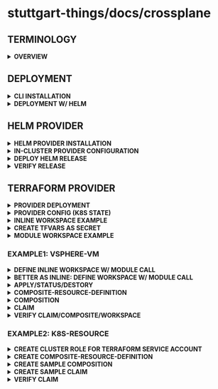 # stuttgart-things/docs/crossplane

##  TERMINOLOGY

<details><summary><b>OVERVIEW</b></summary>

| KIND  | DESCRIPTION                                                          |
|----------|----------------------------------------------------------------------|
| Provider       | enable Crossplane to provision infrastructure on an external service |
| ProviderConfig | each Provider package has its own configuration type |
| Composition | Terraform fanboys might think of a Composition as a Terraform module - the HCL code that describes how to take input variables and use them to create resources in some cloud - Helm fanboys might think of a Composition as a Helm chart's templates; the moustache templated YAML files that describe how to take Helm chart values and render Kubernetes resources |
| CompositeResourceDefinition | There isn't a direct analog to XRDs in the Helm ecosystem, but they're a little bit like the variable blocks in a Terraform module that define which variables exist, whether those variables are strings or integers, whether they're required or optional, etc. |
| Composite Resource Claim  | Claims map to the same concepts as described above under the composite resource heading; i.e. tfvars files and Helm values.yaml files. Imagine that some tfvars files and some values.yaml files were only accessible to the platform team while others were offered to application teams; that's the difference between a composite resource and a claim. |

</details>

##  DEPLOYMENT

<details><summary><b>CLI INSTALLATION</b></summary>

```bash
curl -sL "https://raw.githubusercontent.com/crossplane/crossplane/master/install.sh" | sh
sudo mv crossplane /usr/local/bin
```

</details>

<details><summary><b>DEPLOYMENT W/ HELM</b></summary>

[provider-helm](https://github.com/crossplane-contrib/provider-helm/tree/master)

```bash
kubectl create namespace crossplane-system
helm repo add crossplane-stable https://charts.crossplane.io/stable && helm repo update

helm upgrade --install crossplane --wait \
--namespace crossplane-system \
crossplane-stable/crossplane --version 1.14.5

kubectl api-resources | grep upbound
```

</details>

## HELM PROVIDER

<details><summary><b>HELM PROVIDER INSTALLATION</b></summary>

```bash
kubectl apply -f - <<EOF
apiVersion: pkg.crossplane.io/v1
kind: Provider
metadata:
  name: provider-helm
spec:
  package: "crossplanecontrib/provider-helm:master"
EOF
```

</details>

<details><summary><b>IN-CLUSTER PROVIDER CONFIGURATION</b></summary>

```bash
# DEPLOY HELM RELEASES ON THE SAME CLUSTER CROSSPLANE IS RUNNING ON
SA=$(kubectl -n crossplane-system get sa -o name | grep provider-helm | sed -e 's|serviceaccount\/|crossplane-system:|g')
kubectl create clusterrolebinding provider-helm-admin-binding --clusterrole cluster-admin --serviceaccount="${SA}"

kubectl apply -f - <<EOF
apiVersion: helm.crossplane.io/v1beta1
kind: ProviderConfig
metadata:
  name: helm-provider-incluster
spec:
  credentials:
    source: InjectedIdentity
EOF
```

</details>

<details><summary><b>DEPLOY HELM RELEASE</b></summary>

```bash
kubectl apply -f - <<EOF
apiVersion: helm.crossplane.io/v1beta1
kind: Release
metadata:
  name: goldilocks-example
spec:
  forProvider:
    chart:
      name: goldilocks
      repository: https://charts.fairwinds.com/stable
      version: 8.0.0
#     url: "https://charts.bitnami.com/bitnami/wordpress-9.3.19.tgz"
    namespace: goldilocks
    insecureSkipTLSVerify: true
    skipCreateNamespace: false
    wait: true
    skipCRDs: true
    values:
      service:
        type: ClusterIP
  providerConfigRef:
    name: helm-provider-incluster
EOF
```

</details>

<details><summary><b>VERIFY RELEASE</b></summary>

```bash
kubectl get Release
```

</details>


## TERRAFORM PROVIDER

<details><summary><b>PROVIDER DEPLOYMENT</b></summary>

```bash
kubectl apply -f - <<EOF
apiVersion: pkg.crossplane.io/v1
kind: Provider
metadata:
  name: provider-terraform
spec:
  package: xpkg.upbound.io/upbound/provider-terraform:v0.13.0
EOF
```

</details>

<details><summary><b>PROVIDER CONFIG (K8S STATE)</b></summary>

```bash
kubectl apply -f - <<EOF
apiVersion: tf.upbound.io/v1beta1
kind: ProviderConfig
metadata:
  name: default
spec:
  configuration: |
    terraform {
      backend "kubernetes" {
        secret_suffix     = "providerconfig-default"
        namespace         = "crossplane-system"
        in_cluster_config = true
      }
    }
EOF
```
</details>

<details><summary><b>INLINE WORKSPACE EXAMPLE</b></summary>

```bash
kubectl apply -f - <<EOF
apiVersion: tf.upbound.io/v1beta1
kind: Workspace
metadata:
  name: example-inline
  annotations:
    crossplane.io/external-name: hello
spec:
  forProvider:
    source: Inline
    module: |
      output "hello_world" {
        value = "Hello, World!"
      }
  writeConnectionSecretToRef:
    namespace: default
    name: terraform-workspace-example-inline
EOF
```

</details>

<details><summary><b>CREATE TFVARS AS SECRET</b></summary>

```bash
# CREATE terraform.tfvars
cat <<EOF > terraform.tfvars
vsphere_user = "<USER>"
vsphere_password = "<PASSWORD>"
vm_ssh_user = "<SSH_USER>"
vm_ssh_password = "<SSH_PASSWORD>"
EOF
```

```bash
# CREATE SECRET
kubectl create secret generic vsphere-tfvars --from-file=terraform.tfvars
```

</details>

<details><summary><b>MODULE WORKSPACE EXAMPLE</b></summary>

```yaml
---
apiVersion: tf.upbound.io/v1beta1
kind: Workspace
metadata:
  name: appserver
  annotations:
    crossplane.io/external-name: pve-vm
spec:
  providerConfigRef:
    name: terraform-default
  forProvider:
    source: Remote
    module: git::https://github.com/stuttgart-things/proxmox-vm.git?ref=v2.9.14-1.5.5
    vars:
      - key: vm_count
        value: "1"
      - key: vm_num_cpus
        value: "4"
      - key: vm_memory
        value: "4096"
      - key: vm_name
        value: appserver
      - key: vm_template
        value: ubuntu22
      - key: pve_network
        value: vmbr103
      - key: pve_datastore
        value: v3700
      - key: vm_disk_size
        value: 128G
      - key: pve_folder_path
        value: stuttgart-things
      - key: pve_cluster_node
        value: sthings-pve1
    varFiles:
      - source: SecretKey
        secretKeyRef:
          namespace: default
          name: pve-tfvars
          key: terraform.tfvars
  writeConnectionSecretToRef:
    namespace: default
    name: terraform-workspace-appserver
```

```hcl
# tfvars
pve_api_url="<API-URL>"
pve_api_user="<API-USER>"
pve_api_password="<API-PASSWORD>"
vm_ssh_user="<SSH-USER>"
vm_ssh_password="<SSH-PASSWORD>"
```

</details>

### EXAMPLE1: VSPHERE-VM

<details><summary><b>DEFINE INLINE WORKSPACE W/ MODULE CALL</b></summary>

```yaml
apiVersion: tf.upbound.io/v1beta1
kind: Workspace
metadata:
  name: vsphere-vm-labda-1
  annotations:
    crossplane.io/external-name: vsphere-vm-labda-1
spec:
  forProvider:
    source: Inline
    module: |
      module "labda-vm" {
        source = "github.com/stuttgart-things/vsphere-vm"
        vm_count               = 1
        vsphere_vm_name        = "michigan3"
        vm_memory              = 6144
        vm_disk_size           = "64"
        vm_num_cpus            = 6
        firmware               = "bios"
        vsphere_vm_folder_path = "stuttgart-things/testing"
        vsphere_datacenter     = "/NetApp-HCI-Datacenter"
        vsphere_datastore      = "/NetApp-HCI-Datacenter/datastore/DatastoreCluster/NetApp-HCI-Datastore-02"
        vsphere_resource_pool  = "Resources"
        vsphere_network        = "/NetApp-HCI-Datacenter/network/tiab-prod"
        vsphere_vm_template    = "/NetApp-HCI-Datacenter/vm/stuttgart-things/vm-templates/ubuntu23"
        vm_ssh_user            = var.vm_ssh_user
        vm_ssh_password        = var.vm_ssh_password
        bootstrap              = ["echo STUTTGART-THINGS"]
        annotation             = "VSPHERE-VM BUILD w/ TERRAFORM CROSSPLANE PROVIDER FOR STUTTGART-THINGS"
      }

      provider "vsphere" {
        user                 = var.vsphere_user
        password             = var.vsphere_password
        vsphere_server       = var.vsphere_server
        allow_unverified_ssl = true
      }

      variable "vsphere_server" {
        type        = string
        default     = false
        description = "vsphere server"
      }

      variable "vsphere_user" {
        type        = string
        default     = false
        description = "password of vsphere user"
      }

      variable "vsphere_password" {
        type        = string
        default     = false
        description = "password of vsphere user"
      }

      variable "vm_ssh_user" {
        type        = string
        default     = false
        description = "username of ssh user for vm"
      }

      variable "vm_ssh_password" {
        type        = string
        default     = false
        description = "password of ssh user for vm"
      }

    varFiles:
      - source: SecretKey
        secretKeyRef:
          namespace: default
          name: vsphere-tfvars
          key: terraform.tfvars
  writeConnectionSecretToRef:
    namespace: default
    name: terraform-workspace-vsphere-vm-labda-1
```

</details>

<details><summary><b>BETTER AS INLINE: DEFINE WORKSPACE W/ MODULE CALL</b></summary>

```yaml
---
apiVersion: tf.upbound.io/v1beta1
kind: Workspace
metadata:
  name: dallas52
  annotations:
    crossplane.io/external-name: vsphere-vm
spec:
  providerConfigRef:
    name: terraform-default
  forProvider:
    source: Remote
    module: git::https://github.com/stuttgart-things/vsphere-vm.git?ref=v1.6.6-2.6.1
    vars:
      - key: vm_count
        value: "1"
      - key: vsphere_vm_name
        value: dallas52
      - key: vm_memory
        value: "6144"
      - key: vm_disk_size
        value: "64"
      - key: vm_num_cpus
        value: "6"
      - key: firmware
        value: bios
      - key: vsphere_vm_folder_path
        value: phermann/testing
      - key: vsphere_datacenter
        value: /LabUL
      - key: vsphere_datastore
        value: /LabUL/datastore/UL-ESX-SAS-02
      - key: vsphere_resource_pool
        value: /LabUL/host/Cluster01/Resources
      - key: vsphere_network
        value: /LabUL/network/LAB-10.31.103
      - key: vsphere_vm_template
        value: /LabUL/vm/phermann/vm-templates/ubuntu22
      - key: bootstrap
        value: '["echo STUTTGART-THINGS"]'
      - key: annotation
        value: VSPHERE-VM BUILD w/ CROSSPLANE FOR STUTTGART-THINGS
      - key: unverified_ssl
        value: "true"
    varFiles:
      - source: SecretKey
        secretKeyRef:
          namespace: default
          name: vsphere-labul-tfvars
          key: vsphere-labul.tfvars
  writeConnectionSecretToRef:
    namespace: default
    name: terraform-workspace-dallas52
```

</details>



<details><summary><b>APPLY/STATUS/DESTORY</b></summary>

```bash
kubectl apply -f <WORKSPACE-DEFINITION>.yaml
kubectl describe workspace <WORKSPACE_NAME> | grep Status -A10
kubectl delete workspace <WORKSPACE_NAME>
```

</details>

<details><summary><b>COMPOSITE-RESOURCE-DEFINITION</b></summary>

```yaml
---
apiVersion: apiextensions.crossplane.io/v1
kind: CompositeResourceDefinition
metadata:
  name: xvspherevms.resources.stuttgart-things.com
spec:
  group: resources.stuttgart-things.com
  names:
    kind: XVsphereVM
    plural: xvspherevms
  claimNames:
    kind: VsphereVM
    plural: vspherevms
  versions:
    - name: v1alpha1
      served: true
      referenceable: true
      schema:
        openAPIV3Schema:
          type: object
          properties:
            spec:
              type: object
              properties:
                vm:
                  type: object
                  properties:
                    count:
                      type: string
                      default: "1"
                    name:
                      type: string
                    ram:
                      type: string
                      default: "4096"
                    disk:
                      type: string
                      default: "64"
                    cpu:
                      type: string
                      default: "4"
                    firmware:
                      type: string
                      default: "bios"
                    folderPath:
                      type: string
                    datacenter:
                      type: string
                    datastore:
                      type: string
                    resourcePool:
                      type: string
                    network:
                      type: string
                    template:
                      type: string
                    bootstrap:
                      type: string
                      default: '["echo STUTTGART-THINGS"]'
                    annotation:
                      type: string
                      default: VSPHERE-VM BUILD w/ CROSSPLANE FOR STUTTGART-THINGS
                    unverifiedSsl:
                      type: string
                      default: "true"
                  required:
                    - name
                    - ram
                    - disk
                    - cpu
                    - folderPath
                    - datacenter
                    - datastore
                    - resourcePool
                    - network
                    - template
                tfvars:
                  type: object
                  properties:
                    secretName:
                      type: string
                    secretNamespace:
                      type: string
                      default: default
                    secretKey:
                      type: string
                      default: terraform.tfvars
                  required:
                    - secretName
                connectionSecret:
                  type: object
                  properties:
                    name:
                      type: string
                    namespace:
                      type: string
                      default: default
                  required:
                    - name
                providerRef:
                  type: object
                  properties:
                    name:
                      type: string
                  required:
                    - name
              required:
                - vm
                - tfvars
                - connectionSecret
                - providerRef
```

</details>

<details><summary><b>COMPOSITION</b></summary>

```yaml
---
apiVersion: apiextensions.crossplane.io/v1
kind: Composition
metadata:
  name: vsphere-vm
  labels:
    crossplane.io/xrd: xvspherevms.resources.stuttgart-things.com
spec:
  compositeTypeRef:
    apiVersion: resources.stuttgart-things.com/v1alpha1
    kind: XVsphereVM
  resources:
    - name: vsphere-vm
      base:
        kind: Workspace
        apiVersion: tf.upbound.io/v1beta1
        metadata:
          annotations:
            crossplane.io/external-name: vsphere-vm
        spec:
          providerConfigRef:
            name: terraform-default
          writeConnectionSecretToRef:
            name: vsphere-vm-test
            namespace: crossplane-system
          forProvider:
            source: Remote
            module: git::https://github.com/stuttgart-things/vsphere-vm.git?ref=v1.6.6-2.6.1
            vars:
              - key: vm_count
                type: integer
                value: "1"
              - key: vsphere_vm_name
                type: string
              - key: vm_memory
                type: integer
                value: "4096"
              - key: vm_disk_size
                type: integer
                value: "64"
              - key: vm_num_cpus
                type: integer
                value: "4"
              - key: firmware
                type: string
                value: bios
              - key: vsphere_vm_folder_path
                type: string
              - key: vsphere_datacenter
                type: string
              - key: vsphere_datastore
                type: string
              - key: vsphere_resource_pool
                type: string
              - key: vsphere_network
                type: string
              - key: vsphere_vm_template
                type: string
              - key: bootstrap
                type: string
                value: '["echo STUTTGART-THINGS"]'
              - key: annotation
                type: string
                value: VSPHERE-VM BUILD w/ CROSSPLANE FOR STUTTGART-THINGS
              - key: unverified_ssl
                type: string
                value: "true"
            varFiles:
              - source: SecretKey
                secretKeyRef:
                  namespace: default
                  name: vsphere-tfvars
                  key: terraform.tfvars
      patches:
        - type: FromCompositeFieldPath
          fromFieldPath: spec.vm.count
          toFieldPath: spec.forProvider.vars[0].value
        - type: FromCompositeFieldPath
          fromFieldPath: spec.vm.name
          toFieldPath: spec.forProvider.vars[1].value
        - type: FromCompositeFieldPath
          fromFieldPath: spec.vm.ram
          toFieldPath: spec.forProvider.vars[2].value
        - type: FromCompositeFieldPath
          fromFieldPath: spec.vm.disk
          toFieldPath: spec.forProvider.vars[3].value
        - type: FromCompositeFieldPath
          fromFieldPath: spec.vm.cpu
          toFieldPath: spec.forProvider.vars[4].value
        - type: FromCompositeFieldPath
          fromFieldPath: spec.vm.firmware
          toFieldPath: spec.forProvider.vars[5].value
        - type: FromCompositeFieldPath
          fromFieldPath: spec.vm.folderPath
          toFieldPath: spec.forProvider.vars[6].value
        - type: FromCompositeFieldPath
          fromFieldPath: spec.vm.datacenter
          toFieldPath: spec.forProvider.vars[7].value
        - type: FromCompositeFieldPath
          fromFieldPath: spec.vm.datastore
          toFieldPath: spec.forProvider.vars[8].value
        - type: FromCompositeFieldPath
          fromFieldPath: spec.vm.resourcePool
          toFieldPath: spec.forProvider.vars[9].value
        - type: FromCompositeFieldPath
          fromFieldPath: spec.vm.network
          toFieldPath: spec.forProvider.vars[10].value
        - type: FromCompositeFieldPath
          fromFieldPath: spec.vm.template
          toFieldPath: spec.forProvider.vars[11].value
        - type: FromCompositeFieldPath
          fromFieldPath: spec.vm.bootstrap
          toFieldPath: spec.forProvider.vars[12].value
        - type: FromCompositeFieldPath
          fromFieldPath: spec.vm.annotation
          toFieldPath: spec.forProvider.vars[13].value
        - type: FromCompositeFieldPath
          fromFieldPath: spec.vm.unverifiedSsl
          toFieldPath: spec.forProvider.vars[14].value
        - type: FromCompositeFieldPath
          fromFieldPath: spec.tfvars.secretName
          toFieldPath: spec.forProvider.varFiles[0].secretKeyRef.name
        - type: FromCompositeFieldPath
          fromFieldPath: spec.tfvars.secretNamespace
          toFieldPath: spec.forProvider.varFiles[0].secretKeyRef.namespace
        - type: FromCompositeFieldPath
          fromFieldPath: spec.tfvars.secretKey
          toFieldPath: spec.forProvider.varFiles[0].secretKeyRef.key
        - type: FromCompositeFieldPath
          fromFieldPath: spec.connectionSecret.name
          toFieldPath: spec.writeConnectionSecretToRef.name
        - type: FromCompositeFieldPath
          fromFieldPath: spec.connectionSecret.namespace
          toFieldPath: spec.writeConnectionSecretToRef.namespace
        - type: FromCompositeFieldPath
          fromFieldPath: spec.providerRef.name
          toFieldPath: spec.providerConfigRef.name
```

</details>

<details><summary><b>CLAIM</b></summary>

```yaml
---
apiVersion: resources.stuttgart-things.com/v1alpha1
kind: VsphereVM
metadata:
  name: torronto
  namespace: default
spec:
  providerRef:
    name: terraform-default
  vm:
    count: "1"
    name: torronto
    ram: "4096"
    disk: "32"
    cpu: "8"
    firmware: bios
    folderPath: phermann/testing
    datacenter: /LabUL
    datastore: /LabUL/datastore/UL-ESX-SAS-02
    resourcePool: /LabUL/host/Cluster01/Resources
    network: /LabUL/network/LAB-10.31.103
    template: /LabUL/vm/phermann/vm-templates/ubuntu22
    bootstrap: '["echo STUTTGART-THINGS"]'
    annotation: VSPHERE-VM BUILD w/ CROSSPLANE FOR STUTTGART-THINGS
    unverifiedSsl: "true"
  tfvars:
    secretName: vsphere-labul-tfvars
    secretNamespace: default
    secretKey: vsphere-labul.tfvars
  connectionSecret:
    name: torronto
    namespace: default
  compositionRef:
    name: vsphere-vm
```

</details>

<details><summary><b>VERIFY CLAIM/COMPOSITE/WORKSPACE</b></summary>

```bash
kubectl get crossplane # get all crossplane resources
kubectl get claim # get claims
kubectl get composite # get composite
kubectl get workspace # get workspace
kubectl describe workspace # describe workspace <WORKSPACE-NAME>
```

</details>

### EXAMPLE2: K8S-RESOURCE

<details><summary><b>CREATE CLUSTER ROLE FOR TERRAFORM SERVICE ACCOUNT</b></summary>

```bash
TERRAFORM_SERVICE_ACCOUNT=$(kubectl -n crossplane-system get sa -ojson | jq -r '.items | map(.metadata.name | select(startswith("provider-terraform"))) | .[0]')

kubectl apply -f - <<EOF
apiVersion: rbac.authorization.k8s.io/v1
kind: ClusterRole
metadata:
  name: crossplane:provider:provider-terraform
rules:
- apiGroups:
  - ""
  - "apps"
  - "extensions"
  - "networking.k8s.io"
  resources:
  - "namespaces"
  - "ingresses"
  - "services"
  - "deployments"
  verbs:
  - "*"
---
apiVersion: rbac.authorization.k8s.io/v1
kind: ClusterRoleBinding
metadata:
  name: crossplane:provider:provider-terraform
roleRef:
  apiGroup: rbac.authorization.k8s.io
  kind: ClusterRole
  name: crossplane:provider:provider-terraform
subjects:
- kind: ServiceAccount
  name: ${TERRAFORM_SERVICE_ACCOUNT}
  namespace: crossplane-system
EOF
```

</details>

<details><summary><b>CREATE COMPOSITE-RESOURCE-DEFINITION</b></summary>

```bash
kubectl apply -f - <<EOF
apiVersion: apiextensions.crossplane.io/v1
kind: CompositeResourceDefinition
metadata:
  name: xnginxapps.examples.stuttgart-things.com
spec:
  group: examples.stuttgart-things.com
  names:
    kind: XNginxApp
    plural: xnginxapps
  claimNames:
    kind: NginxApp
    plural: nginxapps
  versions:
  - name: v1alpha1
    served: true
    referenceable: true
    schema:
      openAPIV3Schema:
        type: object
        properties:
          spec:
            type: object
            properties:
              env:
                type: string
EOF
```

</details>


<details><summary><b>CREATE SAMPLE COMPOSITION</b></summary>

```bash
kubectl apply -f - <<EOF
apiVersion: apiextensions.crossplane.io/v1
kind: Composition
metadata:
  name: nginx-app
  labels:
    crossplane.io/xrd: xnginxapps.examples.stuttgart-things.com
spec:
  compositeTypeRef:
    apiVersion: examples.stuttgart-things.com/v1alpha1
    kind: XNginxApp
  resources:
  - name: nginx-app
    base:
      kind: Workspace
      apiVersion: tf.upbound.io/v1beta1
      metadata:
        annotations:
          crossplane.io/external-name: default
      spec:
        providerConfigRef:
          name: terraform-default
        forProvider:
          source: Remote
          module: git::https://github.com/stuttgart-things/stuttgart-things.git//terraform/nginx-k8s-app?ref=main
          vars:
          - key: environment
    patches:
    - type: FromCompositeFieldPath
      fromFieldPath: spec.env
      toFieldPath: spec.forProvider.vars[0].value
EOF
```

</details>

<details><summary><b>CREATE SAMPLE CLAIM</b></summary>

```bash
kubectl apply -f - <<EOF
apiVersion: examples.stuttgart-things.com/v1alpha1
kind: NginxApp
metadata:
  name: nginx-app-staging
spec:
  env: stag1
  compositionRef:
    name: nginx-app
EOF
```

</details>

<details><summary><b>VERIFY CLAIM</b></summary>

```bash
kubectl get NginxApp
```

</details>
